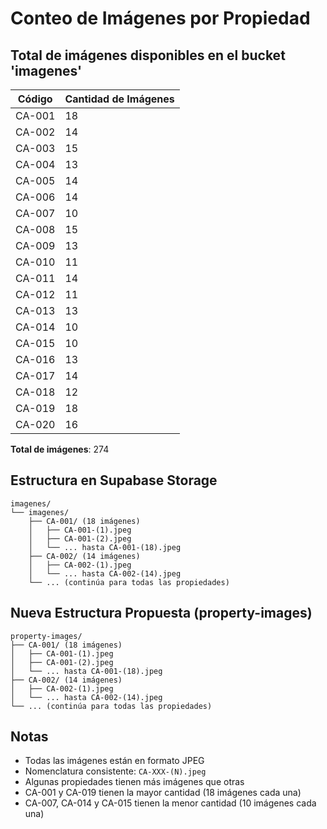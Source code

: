 # Conteo de Imágenes por Propiedad

## Total de imágenes disponibles en el bucket 'imagenes'

| Código | Cantidad de Imágenes |
|--------|---------------------|
| CA-001 | 18 |
| CA-002 | 14 |
| CA-003 | 15 |
| CA-004 | 13 |
| CA-005 | 14 |
| CA-006 | 14 |
| CA-007 | 10 |
| CA-008 | 15 |
| CA-009 | 13 |
| CA-010 | 11 |
| CA-011 | 14 |
| CA-012 | 11 |
| CA-013 | 13 |
| CA-014 | 10 |
| CA-015 | 10 |
| CA-016 | 13 |
| CA-017 | 14 |
| CA-018 | 12 |
| CA-019 | 18 |
| CA-020 | 16 |

**Total de imágenes**: 274

## Estructura en Supabase Storage

```
imagenes/
└── imagenes/
    ├── CA-001/ (18 imágenes)
    │   ├── CA-001-(1).jpeg
    │   ├── CA-001-(2).jpeg
    │   └── ... hasta CA-001-(18).jpeg
    ├── CA-002/ (14 imágenes)
    │   ├── CA-002-(1).jpeg
    │   └── ... hasta CA-002-(14).jpeg
    └── ... (continúa para todas las propiedades)
```

## Nueva Estructura Propuesta (property-images)

```
property-images/
├── CA-001/ (18 imágenes)
│   ├── CA-001-(1).jpeg
│   ├── CA-001-(2).jpeg
│   └── ... hasta CA-001-(18).jpeg
├── CA-002/ (14 imágenes)
│   ├── CA-002-(1).jpeg
│   └── ... hasta CA-002-(14).jpeg
└── ... (continúa para todas las propiedades)
```

## Notas
- Todas las imágenes están en formato JPEG
- Nomenclatura consistente: `CA-XXX-(N).jpeg`
- Algunas propiedades tienen más imágenes que otras
- CA-001 y CA-019 tienen la mayor cantidad (18 imágenes cada una)
- CA-007, CA-014 y CA-015 tienen la menor cantidad (10 imágenes cada una)
